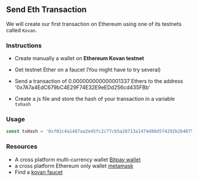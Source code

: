 ## Send Eth Transaction

We will create our first transaction on Ethereum using one of its testnets called `Kovan`.

### Instructions

- Create manually a wallet on **Ethereum Kovan testnet**

- Get testnet Ether on a faucet (You might have to try several)

- Send a transaction of 0.000000000000001337 Ethers to the address '0x7A7a4EdC679bC4E29F74E32E9eEDd256cd435FBb'

- Create a js file and store the hash of your transaction in a variable `txhash`

### Usage

```js
const txHash = '0xf02c4a1487aa2e45fc2c77cb5a28713a1474d86d5f4292b264875ccc5da82b67'
```

### Resources

- A cross platform multi-currency wallet [Bitpay wallet](https://bitpay.com/wallet/)
- a cross platform Ethereum only wallet [metamask](https://metamask.io/)
- Find a [kovan faucet](https://letmegooglethat.com/?q=kovan+faucet)
